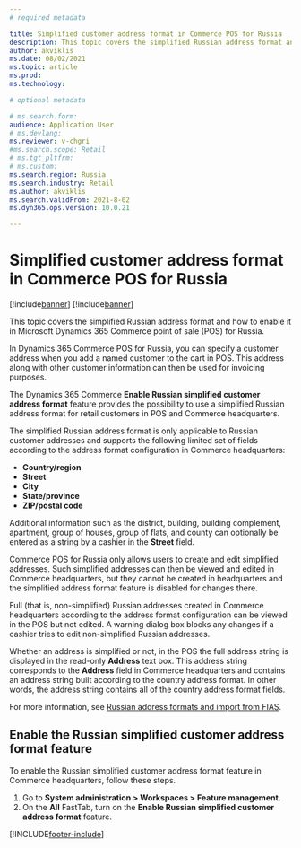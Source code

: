 ```yaml
---
# required metadata

title: Simplified customer address format in Commerce POS for Russia
description: This topic covers the simplified Russian address format and how to enable it in Microsoft Dynamics 365 Commerce point of sale (POS) for Russia.
author: akviklis
ms.date: 08/02/2021
ms.topic: article
ms.prod: 
ms.technology: 

# optional metadata

# ms.search.form:
audience: Application User
# ms.devlang: 
ms.reviewer: v-chgri
#ms.search.scope: Retail
# ms.tgt_pltfrm: 
# ms.custom: 
ms.search.region: Russia
ms.search.industry: Retail
ms.author: akviklis
ms.search.validFrom: 2021-8-02
ms.dyn365.ops.version: 10.0.21

---
```

# Simplified customer address format in Commerce POS for Russia

[!include[banner](../includes/banner.md)]
[!include[banner](../includes/preview-banner.md)]

This topic covers the simplified Russian address format and how to enable it in Microsoft Dynamics 365 Commerce point of sale (POS) for Russia.

In Dynamics 365 Commerce POS for Russia, you can specify a customer address when you add a named customer to the cart in POS. This address along with other customer information can then be used for invoicing purposes.

The Dynamics 365 Commerce **Enable Russian simplified customer address format** feature provides the possibility to use a simplified Russian address format for retail customers in POS and Commerce headquarters.

The simplified Russian address format is only applicable to Russian customer addresses and supports the following limited set of fields according to the address format configuration in Commerce headquarters:
- **Country/region**
- **Street**
- **City**
- **State/province**
- **ZIP/postal code**

Additional information such as the district, building, building complement, apartment, group of houses, group of flats, and county can optionally be entered as a string by a cashier in the **Street** field. 

Commerce POS for Russia only allows users to create and edit simplified addresses. Such simplified addresses can then be viewed and edited in Commerce headquarters, but they cannot be created in headquarters and the simplified address format feature is disabled for changes there.

Full (that is, non-simplified) Russian addresses created in Commerce headquarters according to the address format configuration can be viewed in the POS but not edited. A warning dialog box blocks any changes if a cashier tries to edit non-simplified Russian addresses.

Whether an address is simplified or not, in the POS the full address string is displayed in the read-only **Address** text box. This address string corresponds to the **Address** field in Commerce headquarters and contains an address string built according to the country address format. In other words, the address string contains all of the country address format fields.

For more information, see [Russian address formats and import from FIAS](../../finance/localizations/rus-russian-address-format-and-import-from-fias.md).

## Enable the Russian simplified customer address format feature

To enable the Russian simplified customer address format feature in Commerce headquarters, follow these steps.

1. Go to **System administration \> Workspaces \> Feature management**.
1. On the **All** FastTab, turn on the **Enable Russian simplified customer address format** feature.

[!INCLUDE[footer-include](../../includes/footer-banner.md)]
